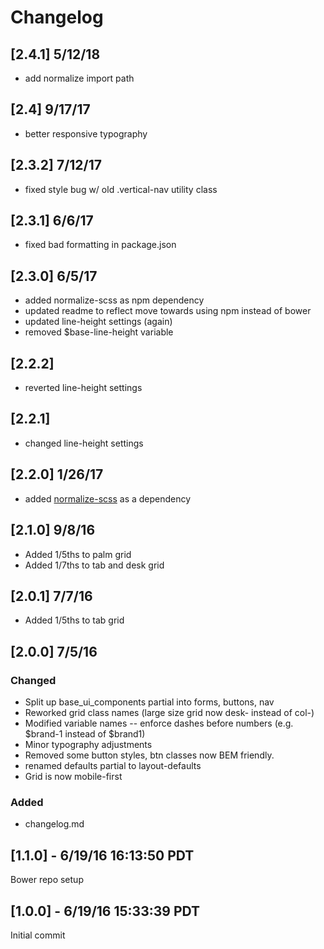 # Changelog

## [2.4.1] 5/12/18
- add normalize import path

## [2.4] 9/17/17
- better responsive typography

## [2.3.2] 7/12/17
- fixed style bug w/ old .vertical-nav utility class

## [2.3.1] 6/6/17
- fixed bad formatting in package.json

## [2.3.0] 6/5/17
- added normalize-scss as npm dependency
- updated readme to reflect move towards using npm instead of bower
- updated line-height settings (again)
- removed $base-line-height variable

## [2.2.2]
- reverted line-height settings

## [2.2.1]
- changed line-height settings

## [2.2.0] 1/26/17
- added [normalize-scss](https://github.com/JohnAlbin/normalize-scss) as a dependency

## [2.1.0] 9/8/16
- Added 1/5ths to palm grid
- Added 1/7ths to tab and desk grid

## [2.0.1] 7/7/16
- Added 1/5ths to tab grid

## [2.0.0] 7/5/16

### Changed
- Split up base_ui_components partial into forms, buttons, nav
- Reworked grid class names (large size grid now desk- instead of col-)
- Modified variable names -- enforce dashes before numbers (e.g. $brand-1 instead of $brand1)
- Minor typography adjustments
- Removed some button styles, btn classes now BEM friendly.
- renamed defaults partial to layout-defaults
- Grid is now mobile-first

### Added
- changelog.md

## [1.1.0] - 6/19/16 16:13:50 PDT
Bower repo setup


## [1.0.0] - 6/19/16 15:33:39 PDT
Initial commit

